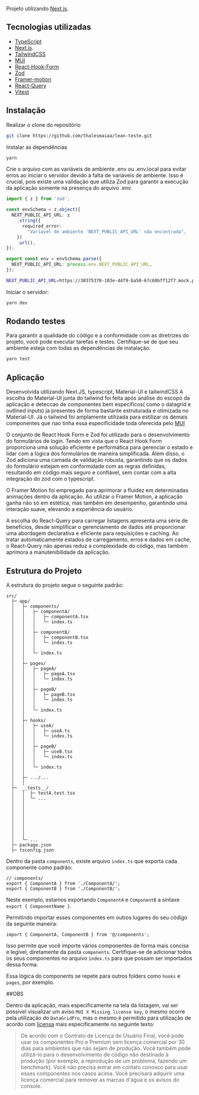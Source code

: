 Projeto utilizando [Next.js](https://nextjs.org/).

## Tecnologias utilizadas

- [TypeScript](https://www.typescriptlang.org/)
- [Next.js](https://nextjs.org/).
- [TailwindCSS](https://tailwindcss.com/)
- [MUI](https://mui.com/)
- [React-Hook-Form](https://react-hook-form.com/)
- [Zod](https://zod.dev/)
- [Framer-motion](https://www.framer.com/motion/)
- [React-Query](https://tanstack.com/query/latest/docs/react/overview)
- [Vitest](https://vitest.dev/)

## Instalação

Realizar o clone do repositório

```bash
git clone https://github.com/thalesmaiaa/lean-teste.git
```

Instalar as dependências

```bash
yarn
```

Crie o arquivo com as variáveis de ambiente .env ou .env.local para evitar erros ao iniciar o servidor devido à falta de variáveis de ambiente. Isso é crucial, pois existe uma validação que utiliza Zod para garantir a execução da aplicação somente na presença do arquivo .env.

```ts
import { z } from 'zod';

const envSchema = z.object({
  NEXT_PUBLIC_API_URL: z
    .string({
      required_error:
        "Variavel de ambiente 'NEXT_PUBLIC_API_URL' não encontrada",
    })
    .url(),
});

export const env = envSchema.parse({
  NEXT_PUBLIC_API_URL: process.env.NEXT_PUBLIC_API_URL,
});
```

```bash
NEXT_PUBLIC_API_URL=https://38375370-103e-44f9-ba50-67c60bff12f7.mock.pstmn.io/
```

Iniciar o servidor:

```bash
yarn dev
```

## Rodando testes

Para garantir a qualidade do código e a conformidade com as diretrizes do projeto, você pode executar tarefas e testes. Certifique-se de que seu ambiente esteja com todas as dependências de instalação.

```bash
yarn test
```

## Aplicação

Desenvolvida utilizando Next.JS, typescript, Material-UI e tailwindCSS
A escolha do Material-UI junta do tailwind foi feita após análise do escopo da aplicação
e deteccao de componentes bem especificos( como o datagrid e outlined inputs) ja presentes de forma bastante estruturada e otimizada no Material-UI. Já o tailwind foi amplamente utilizada para estilizar os demais componentes que nao tinha essa especificidade toda oferecida pelo [MUI](https://mui.com/)

O conjunto de React Hook Form e Zod foi utilizado para o desenvolvimento do formulários de login. Tendo em vista que o React Hook Form proporciona uma solução eficiente e performática para gerenciar o estado e lidar com a lógica dos formulários de maneira simplificada. Além disso, o Zod adiciona uma camada de validação robusta, garantindo que os dados do formulário estejam em conformidade com as regras definidas, resultando em código mais seguro e confiável, sem contar com a alta integração do zod com o typescript.

O Framer Motion foi empregado para aprimorar a fluidez em determinadas animações dentro da aplicação. Ao utilizar o Framer Motion, a aplicação ganha não só em estética, mas também em desempenho, garantindo uma interação suave, elevando a experiência do usuário.

A escolha do React-Query para carregar listagens apresenta uma série de benefícios, desde simplificar o gerenciamento de dados até proporcionar uma abordagem declarativa e eficiente para requisições e caching. Ao tratar automaticamente estados de carregamento, erros e dados em cache, o React-Query não apenas reduz a complexidade do código, mas também aprimora a manutenibilidade da aplicação.

## Estrutura do Projeto

A estrutura do projeto segue o seguinte padrão:

```
src/
  ├─ app/
  │   ├─ components/
  │   │   ├─ componentA/
  │   │   │   ├─ componentA.tsx
  │   │   │   └─ index.ts
  │   │   │
  │   │   ├─ componentB/
  │   │   │   ├─ componentB.tsx
  │   │   │   └─ index.ts
  │   │   │
  │   │   └─ index.ts
  │   │
  │   ├─ pages/
  │   │   ├─ pageA/
  │   │   │   ├─ pageA.tsx
  │   │   │   └─ index.ts
  │   │   │
  │   │   ├─ pageB/
  │   │   │   ├─ pageB.tsx
  │   │   │   └─ index.ts
  │   │   │
  │   │   └─ index.ts
  │   │
  │   ├─ hooks/
  │   │   ├─ useA/
  │   │   │   ├─ useA.ts
  │   │   │   └─ index.ts
  │   │   │
  │   │   ├─ pageB/
  │   │   │   ├─ useB.tsx
  │   │   │   └─ index.ts
  │   │   │
  │   │   └─ index.ts
  │   │
  │   ├─ .../...
  │   │
  ├─  __tests__/
  │   │  ├─ testA.test.tsx
  │   │  └─ ...
  │   │
  │   │
  │   │
  │   │
  │   │
  │   │
  │   │
  │   └─ ...
  ├─ package.json
  ├─ tsconfig.json
```

Dentro da pasta `components`, existe arquivo `index.ts` que exporta cada componente como padrão:

```tsx
// components/
export { ComponentA } from './ComponentA/';
export { ComponentB } from './ComponentB/';
```

Neste exemplo, estamos exportando `ComponentA` e `ComponentB` a sintaxe `export { ComponentName }`.

Permitindo importar esses componentes em outros lugares do seu código da seguinte maneira:

```tsx
import { ComponentA, ComponentB } from '@/components';
```

Isso permite que você importe vários componentes de forma mais concisa e legível, diretamente da pasta `components`. Certifique-se de adicionar todos os seus componentes no arquivo `index.ts` para que possam ser importados dessa forma.

Essa lógica do components se repete para outros folders como `hooks` e `pages`, por exemplo.

##OBS

Dentro da aplicação, mais especificamente na tela da listagem, vai ser possível visualizar um aviso `MUI X Missing license key`, o mesmo ocorre pela utilização do `DataGridPro`, mas o mesmo é permitido para utilização de acordo com [licensa](https://mui.com/x/introduction/licensing/#evaluation-trial-licenses) mais especificamente no seguinte texto:

>De acordo com o Contrato de Licença do Usuário Final, você pode usar os componentes Pro e Premium sem licença comercial por 30 dias para ambientes que não sejam de produção. Você também pode utilizá-lo para o desenvolvimento de código não destinado à produção (por exemplo, a reprodução de um problema, fazendo um benchmark).
Você não precisa entrar em contato conosco para usar esses componentes nos casos acima. Você precisará adquirir uma licença comercial para remover as marcas d'água e os avisos do console.

